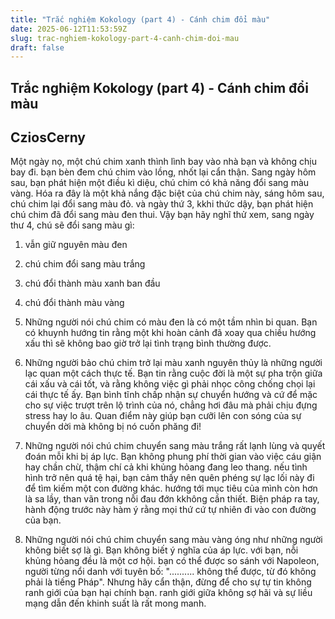 ```yaml
---
title: "Trắc nghiệm Kokology (part 4) - Cánh chim đổi màu"
date: 2025-06-12T11:53:59Z
slug: trac-nghiem-kokology-part-4-canh-chim-doi-mau
draft: false
---
```


## Trắc nghiệm Kokology (part 4) - Cánh chim đổi màu

## CziosCerny

Một ngày nọ, một chú chim xanh thình lình bay vào nhà bạn và không chịu bay đi. bạn bèn đem chú chim vào lồng, nhốt lại cẩn thận. Sang ngày hôm sau, bạn phát hiện một điều kì diệu, chú chim có khả năng đổi sang màu vàng. Hóa ra đây là một khả nắng đặc biệt của chú chim này, sáng hôm sau, chú chim lại đổi sang màu đỏ. và ngày thứ 3, kkhi thức dậy, bạn phát hiện chú chim đã đổi sang màu đen thui.​
Vậy bạn hãy nghĩ thử xem, sang ngày thư 4, chú sẽ đổi sang màu gì:

1. vẫn giữ nguyên màu đen
2. chú chim đổi sang màu trắng
3. chú đổi thành màu xanh ban đầu
4. chú đổi thành màu vàng ​

1. Những người nói chú chim có màu đen là có một tầm nhìn bi quan.
Bạn có khuynh hướng tin rằng một khi hoàn cảnh đã xoay qua chiều hướng xấu thì sẽ không bao giờ trở lại tình trạng bình thường được.

2. Những người bảo chú chim trở lại màu xanh nguyên thủy là những người lạc quan một cách thực tế.
Bạn tin rằng cuộc đời là một sự pha trộn giữa cái xấu và cái tốt, và rằng không việc gì phải nhọc công chống chọi lại cái thực tế ấy. Bạn bình tĩnh chấp nhận sự chuyển hướng và cứ để mặc cho sự việc trượt trên lộ trình của nó, chẳng hơi đâu mà phải chịu đựng stress hay lo âu. Quan điểm này giúp bạn cưỡi lên con sóng của sự chuyển dời mà không bị nó cuốn phăng đi!

3. Những người nói chú chim chuyển sang màu trắng rất lạnh lùng và quyết đoán mỗi khi bị áp lực.
Bạn không phung phí thời gian vào việc cáu giận hay chần chừ, thậm chí cả khi khủng hỏang đang leo thang. nếu tình hình trở nên quá tệ hại, bạn cảm thấy nên quên phéng sự lạc lối này đi để tìm kiếm một con đường khác. hướng tới mục tiêu của mình còn hơn là sa lầy, than vãn trong nỗi đau đớn kkhông cần thiết. Biện pháp ra tay, hành động trước này hàm ý rằng mọi thứ cứ tự nhiên đi vào con đường của bạn.

4. Những người nói chú chim chuyển sang màu vàng óng như những người không biết sợ là gì.
Bạn không biết ý nghĩa của áp lực. với bạn, nỗi khủng hỏang đều là một cơ hội. bạn có thể được so sánh với Napoleon, người từng nổi danh với tuyên bố: ".......... không thể được, từ đó không phải là tiếng Pháp". Nhưng hãy cẩn thận, đừng để cho sự tự tin không ranh giới của bạn hại chính bạn. ranh giới giữa không sợ hãi và sự liều mạng dẫn đến khinh suất là rất mong manh.​